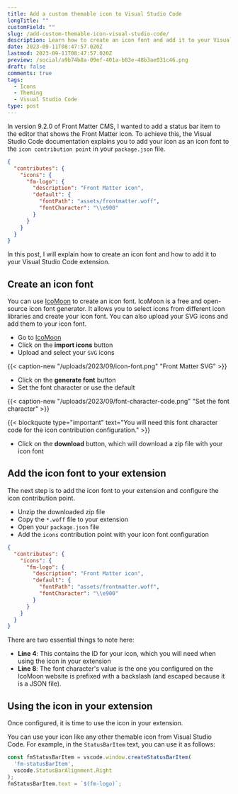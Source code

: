 ```yaml
---
title: Add a custom themable icon to Visual Studio Code
longTitle: ""
customField: ""
slug: /add-custom-themable-icon-visual-studio-code/
description: Learn how to create an icon font and add it to your Visual Studio Code extension to add a custom themable icon to the editor.
date: 2023-09-11T08:47:57.020Z
lastmod: 2023-09-11T08:47:57.020Z
preview: /social/a9b74b8a-09ef-401a-b83e-48b3ae031c46.png
draft: false
comments: true
tags:
  - Icons
  - Theming
  - Visual Studio Code
type: post
---
```


In version 9.2.0 of Front Matter CMS, I wanted to add a status bar item to the editor that shows the Front Matter icon. To achieve this, the Visual Studio Code documentation explains you to add your icon as an icon font to the `icon contribution point` in your `package.json` file.

```json {linenos=table,noclasses=false}
{
  "contributes": {
    "icons": {
      "fm-logo": {
        "description": "Front Matter icon",
        "default": {
          "fontPath": "assets/frontmatter.woff",
          "fontCharacter": "\\e900"
        }
      }
    }
  }
}
```

In this post, I will explain how to create an icon font and how to add it to your Visual Studio Code extension.

## Create an icon font

You can use [IcoMoon](https://icomoon.io/) to create an icon font. IcoMoon is a free and open-source icon font generator. It allows you to select icons from different icon libraries and create your icon font. You can also upload your SVG icons and add them to your icon font.

- Go to [IcoMoon](https://icomoon.io/app/#/select)
- Click on the **import icons** button
- Upload and select your `SVG` icons

{{< caption-new "/uploads/2023/09/icon-font.png" "Front Matter SVG" >}}

- Click on the **generate font** button
- Set the font character or use the default

{{< caption-new "/uploads/2023/09/font-character-code.png" "Set the font character" >}}

{{< blockquote type="important" text="You will need this font character code for the icon contribution configuration." >}}

- Click on the **download** button, which will download a zip file with your icon font

## Add the icon font to your extension

The next step is to add the icon font to your extension and configure the icon contribution point.

- Unzip the downloaded zip file
- Copy the `*.woff` file to your extension
- Open your `package.json` file
- Add the `icons` contribution point with your icon font configuration

```json {linenos=table,noclasses=false,hl_lines=[4,8]}
{
  "contributes": {
    "icons": {
      "fm-logo": {
        "description": "Front Matter icon",
        "default": {
          "fontPath": "assets/frontmatter.woff",
          "fontCharacter": "\\e900"
        }
      }
    }
  }
}
```

There are two essential things to note here:

- **Line 4**: This contains the ID for your icon, which you will need when using the icon in your extension
- **Line 8**: The font character's value is the one you configured on the IcoMoon website is prefixed with a backslash (and escaped because it is a JSON file).

## Using the icon in your extension

Once configured, it is time to use the icon in your extension.

You can use your icon like any other themable icon from Visual Studio Code. For example, in the `StatusBarItem` text, you can use it as follows:

```ts {linenos=table,noclasses=false,hl_lines=[5]}
const fmStatusBarItem = vscode.window.createStatusBarItem(
  'fm-statusBarItem',
  vscode.StatusBarAlignment.Right
);
fmStatusBarItem.text = `$(fm-logo)`;
```